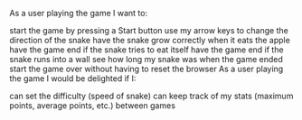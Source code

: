 As a user playing the game I want to:

start the game by pressing a Start button
use my arrow keys to change the direction of the snake
have the snake grow correctly when it eats the apple
have the game end if the snake tries to eat itself
have the game end if the snake runs into a wall
see how long my snake was when the game ended
start the game over without having to reset the browser
As a user playing the game I would be delighted if I:

can set the difficulty (speed of snake)
can keep track of my stats (maximum points, average points, etc.) between games